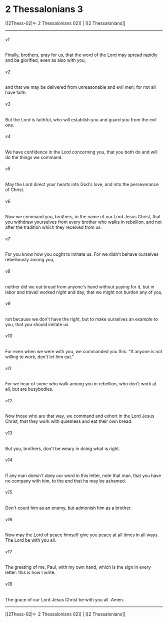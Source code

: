 # 2 Thessalonians 3

[[2Thess-02|← 2 Thessalonians 02]] | [[2 Thessalonians]]
***



###### v1 
Finally, brothers, pray for us, that the word of the Lord may spread rapidly and be glorified, even as also with you, 

###### v2 
and that we may be delivered from unreasonable and evil men; for not all have faith. 

###### v3 
But the Lord is faithful, who will establish you and guard you from the evil one. 

###### v4 
We have confidence in the Lord concerning you, that you both do and will do the things we command. 

###### v5 
May the Lord direct your hearts into God's love, and into the perseverance of Christ. 

###### v6 
Now we command you, brothers, in the name of our Lord Jesus Christ, that you withdraw yourselves from every brother who walks in rebellion, and not after the tradition which they received from us. 

###### v7 
For you know how you ought to imitate us. For we didn't behave ourselves rebelliously among you, 

###### v8 
neither did we eat bread from anyone's hand without paying for it, but in labor and travail worked night and day, that we might not burden any of you, 

###### v9 
not because we don't have the right, but to make ourselves an example to you, that you should imitate us. 

###### v10 
For even when we were with you, we commanded you this: "If anyone is not willing to work, don't let him eat." 

###### v11 
For we hear of some who walk among you in rebellion, who don't work at all, but are busybodies. 

###### v12 
Now those who are that way, we command and exhort in the Lord Jesus Christ, that they work with quietness and eat their own bread. 

###### v13 
But you, brothers, don't be weary in doing what is right. 

###### v14 
If any man doesn't obey our word in this letter, note that man, that you have no company with him, to the end that he may be ashamed. 

###### v15 
Don't count him as an enemy, but admonish him as a brother. 

###### v16 
Now may the Lord of peace himself give you peace at all times in all ways. The Lord be with you all. 

###### v17 
The greeting of me, Paul, with my own hand, which is the sign in every letter: this is how I write. 

###### v18 
The grace of our Lord Jesus Christ be with you all. Amen.

***
[[2Thess-02|← 2 Thessalonians 02]] | [[2 Thessalonians]]
